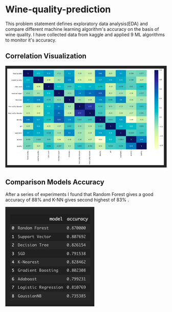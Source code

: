 # Wine-quality-prediction

This problem statement defines exploratory data analysis(EDA) and compare different machine learning algorithm's accuracy on the basis of wine quality.
I have collected data from kaggle and applied 9 ML algorithms to monitor it's accuracy.

## Correlation Visualization
![image](https://github.com/ask-santosh/Wine-quality-prediction/blob/main/images/Screenshot%202022-02-07%20at%208.34.25%20PM.png)

## Comparison Models Accuracy

After a series of experiments I found that Random Forest gives a good accuracy of 88% and K-NN gives second highest of 83% .

![image](https://github.com/ask-santosh/Wine-quality-prediction/blob/main/images/Screenshot%202022-02-07%20at%208.34.37%20PM.png)
